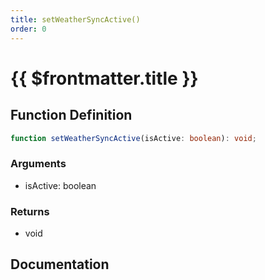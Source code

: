 ```yaml
---
title: setWeatherSyncActive()
order: 0
---
```


# {{ $frontmatter.title }}

## Function Definition

```ts
function setWeatherSyncActive(isActive: boolean): void;
```

### Arguments

* isActive: boolean

### Returns

* void

## Documentation

<!--@include: ./parts/setWeatherSyncActive.md-->
